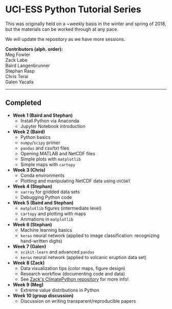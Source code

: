 # UCI-ESS Python Tutorial Series

This was originally held on a ~weekly basis in the winter and spring of 2018, but the materials can be worked through at any pace.

We will update the repository as we have more sessions.

**Contributors (alph. order):**  
Meg Fowler  
Zack Labe  
Baird Langenbrunner  
Stephan Rasp  
Chris Terai  
Galen Yacalis

---
## Completed
* __Week 1 (Baird and Stephan)__
  * Install Python via Anaconda
  * Jupyter Notebook introduction
* __Week 2 (Baird)__
  * Python basics
  * ```numpy```/```scipy``` primer
  * ```pandas``` and csv/txt files
  * Opening MATLAB and NetCDF files
  * Simple plots with ```matplotlib```
  * Simple maps with ```cartopy```
* __Week 3 (Chris)__
  * Conda environments
  * Plotting and manipulating NetCDF data using ```UVCDAT```
* __Week 4 (Stephan)__
  * ```xarray``` for gridded data sets
  * Debugging Python code
* __Week 5 (Baird and Stephan)__
  * ```matplotlib``` figures (intermediate level)
  * ```cartopy``` and plotting with maps
  *  Animations in ```matplotlib```
* __Week 6 (Stephan)__
    * Machine learning basics
    * ```keras``` neural network (applied to image classification:  recognizing hand-written digits)
* __Week 7 (Galen)__
  * ```scikit-learn``` and advanced ```pandas```
  * ```keras``` neural network (applied to volcanic eruption data set)
* __Week 8 (Zack)__
  * Data visualization tips (color maps, figure design)
  * Research workflow (documenting code and data)
  * See [Zack's ClimatePython repository](https://github.com/zmlabe/ClimatePython) for more info!
* __Week 9 (Meg)__
  * Extreme value distributions in Python
* __Week 10 (group discussion)__
  * Discussion on writing transparent/reproducible papers
